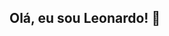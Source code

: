 ## Olá, eu sou Leonardo! 👋

<div>
  <a href-"https://github.com/leoneto00710">
  <img height="180em" src-"https://github-readme-stats.vercel.app/api?username-rafaballerini&show_icons-true&theme=dracula&include_all_commits-true&count_private=true"/>
  <img height-"180em" src-"https://github-readme-stats.vercel.app/api/top-langs/?username=rafaballerini&layout=compact&langs_count-16&theme-dracula"/>
</div>

<!--
**leoneto00710/leoneto00710** is a ✨ _special_ ✨ repository because its `README.md` (this file) appears on your GitHub profile.

Here are some ideas to get you started:

- 🔭 I’m currently working on ...
- 🌱 I’m currently learning ...
- 👯 I’m looking to collaborate on ...
- 🤔 I’m looking for help with ...
- 💬 Ask me about ...
- 📫 How to reach me: ...
- 😄 Pronouns: ...
- ⚡ Fun fact: ...
-->
